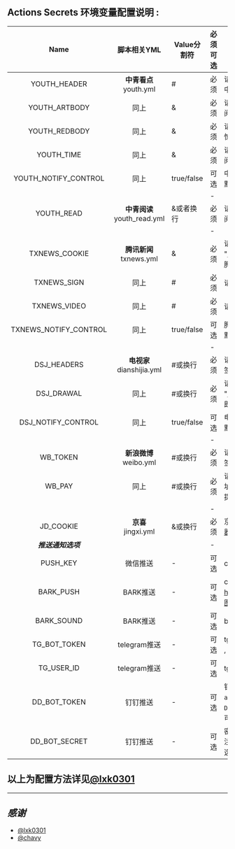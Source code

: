 ## Actions Secrets 环境变量配置说明 :  <br>

| Name | 脚本相关YML | Value分割符 | 必须可选 | 注意事项及样式(其中"xxx"代表任意字符) |
| :-------: | :-------: | ------- | ------ | ------- |
| YOUTH_HEADER | **中青看点**   youth.yml|  #  | 必须 | 请求地址:  "https://kd.youth.cn/TaskCenter/getSign"，  <br>中青签到请求头: { xxx } |
| YOUTH_ARTBODY | 同上 | & | 必须 | 请求地址: "https://ios.baertt.com/v5/article/complete"， <br>阅读请求体: p=xxx |
| YOUTH_REDBODY | 同上 | & | 必须 | 请求地址: "https://ios.baertt.com/v5/article/red_packet"， <br>惊喜红包请求体: p=xxx |
| YOUTH_TIME | 同上 | & | 必须 | 请求地址: "https://ios.baertt.com/v5/user/app_stay.json"，  <br>阅读时长请求体: p=xxx |
| YOUTH_NOTIFY_CONTROL | 同上 | true/false | 可选 | 中青通知开关 <br>默认当转盘次数为50或者100并且余额大于10元时推送通知 |
|  |  |  | - |  |
| YOUTH_READ | **中青阅读** youth_read.yml| &或者换行 | 必须 | 请求地址: "https://ios.baertt.com/v5/article/complete"，  <br>阅读请求体: p=xxx |
 |  |  |  | - |  |
| TXNEWS_COOKIE | **腾讯新闻** txnews.yml| & | 必须 | 请求地址: "https://api.inews.qq.com/event/v1/user/event/report?"，  <br>腾讯新闻 Cookie: openxx=xxx |
| TXNEWS_SIGN | 同上 | # | 必须 | 请求地址同上， 阅读请求地址链接 |
| TXNEWS_VIDEO | 同上 | # | 必须 | 请求地址同上， 视频请求地址链接 |
| TXNEWS_NOTIFY_CONTROL | 同上 | true/false | 可选 | 腾讯新闻通知开关 <br>默认当余额大于2元且通知间隔为50时推送通知 |
|  |  |  | - |  |
| DSJ_HEADERS | **电视家** dianshijia.yml | #或换行 | 必须 | 请求地址: "http://api.gaoqingdianshi.com/api/v2/sign/signin"， <br>签到请求头: { xxx } |
| DSJ_DRAWAL | 同上 | #或换行 | 必须 | 请求地址: "http://api.gaoqingdianshi.com/api/v2/cash/withdrawal"， <br>即提现请求地址 |
| DSJ_NOTIFY_CONTROL | 同上 | true/false | 可选 | 电视家通知开关 <br>默认不推送 |
|  |  |  | - |  |
| WB_TOKEN | **新浪微博** weibo.yml | #或换行 | 必须 | 请求地址: "https://api.weibo.cn/xxx?gsid="， <br>签到token: gsid=xxx |
| WB_PAY | 同上 | #或换行 | 必须 | 请求地址:"https://pay.sc.weibo.com/aj/mobile/home/welfare/signin/do"， <br> 提现请求头 |
|  |  |  | - |  |
| JD_COOKIE | **京喜** <br>jingxi.yml | &或换行| 必须 | 京东cookie,多个账号的cookie使用`&`隔开或者换行。具体获取参考[浏览器获取京东cookie教程](https://github.com/lxk0301/scripts/blob/master/backUp/GetJdCookie.md) 或者 [插件获取京东cookie教程](https://github.com/lxk0301/scripts/blob/master/backUp/GetJdCookie2.md) |
| ***推送通知选项*** |  |  | - |  |
| PUSH_KEY | 微信推送 | - | 可选 | cookie失效推送[server酱的微信通知](http://sc.ftqq.com/3.version) |
| BARK_PUSH | BARK推送 | - | 可选 | cookie失效推送BARK这个APP,填写内容是app提供的`设备码`，例如：https://api.day.app/123 ，那么此处的设备码就是`123`，再不懂看 [这个图](icon/bark.jpg) |
| BARK_SOUND | BARK推送 | - | 可选 | bark推送声音设置，例如`choo`,具体值请在`bark`-`推送铃声`-`查看所有铃声` |
| TG_BOT_TOKEN | telegram推送 | - | 可选 | tg推送,填写自己申请[@BotFather](https://t.me/BotFather)的Token,如`10xxx4:AAFcqxxxxgER5uw` , [具体教程](https://github.com/lxk0301/scripts/pull/37#issuecomment-692415594) |
| TG_USER_ID | telegram推送 | - | 可选 | tg推送,填写[@getuseridbot](https://t.me/getuseridbot)中获取到的纯数字ID, [具体教程](https://github.com/lxk0301/scripts/pull/37#issuecomment-692415594) |
| DD_BOT_TOKEN | 钉钉推送 | - | 可选 | 钉钉推送[官方文档](https://ding-doc.dingtalk.com/doc#/serverapi2/qf2nxq) ,只需`https://oapi.dingtalk.com/robot/send?access_token=XXX` 等于符号后面的XXX， 注：如果钉钉推送只填写`DD_BOT_TOKEN`，那么安全设置需勾选`自定义关键词`，内容输入输入`账号`即可，其他安全设置不要勾选 |
| DD_BOT_SECRET |   钉钉推送 | - | 可选 | 密钥，机器人安全设置页面，加签一栏下面显示的SEC开头的字符串 , 注:填写了`DD_BOT_TOKEN`和`DD_BOT_SECRET`，钉钉机器人安全设置只需勾选`加签`即可，其他选项不要勾选,再不懂看 [这个图](icon/DD_bot.png) |


 ## 以上为配置方法详见[@lxk0301](https://raw.githubusercontent.com/lxk0301/jd_scripts/master/githubAction.md)
   
***
   ## ***感谢***
 * [@lxk0301](https://t.me/lxk0301)
 * [@chavy](https://t.me/chavyleung)
   
  